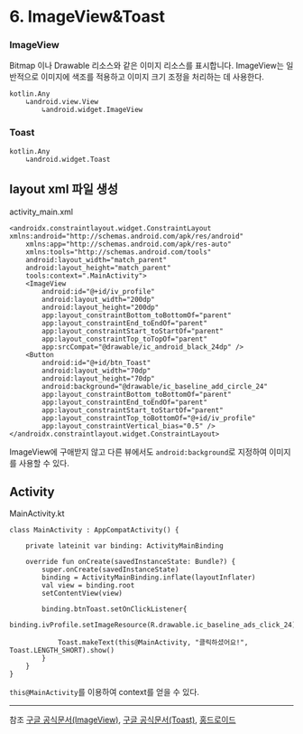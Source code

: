 # 6. ImageView&Toast

### ImageView

Bitmap 이나 Drawable 리소스와 같은 이미지 리소스를 표시합니다. ImageView는 일반적으로 이미지에 색조를 적용하고 이미지 크기 조정을 처리하는 데 사용한다.

```
kotlin.Any
    ↳android.view.View
        ↳android.widget.ImageView
```

### Toast

```
kotlin.Any
    ↳android.widget.Toast
```

## layout xml 파일 생성

activity_main.xml

```
<androidx.constraintlayout.widget.ConstraintLayout xmlns:android="http://schemas.android.com/apk/res/android"
    xmlns:app="http://schemas.android.com/apk/res-auto"
    xmlns:tools="http://schemas.android.com/tools"
    android:layout_width="match_parent"
    android:layout_height="match_parent"
    tools:context=".MainActivity">
    <ImageView
        android:id="@+id/iv_profile"
        android:layout_width="200dp"
        android:layout_height="200dp"
        app:layout_constraintBottom_toBottomOf="parent"
        app:layout_constraintEnd_toEndOf="parent"
        app:layout_constraintStart_toStartOf="parent"
        app:layout_constraintTop_toTopOf="parent"
        app:srcCompat="@drawable/ic_android_black_24dp" />
    <Button
        android:id="@+id/btn_Toast"
        android:layout_width="70dp"
        android:layout_height="70dp"
        android:background="@drawable/ic_baseline_add_circle_24"
        app:layout_constraintBottom_toBottomOf="parent"
        app:layout_constraintEnd_toEndOf="parent"
        app:layout_constraintStart_toStartOf="parent"
        app:layout_constraintTop_toBottomOf="@+id/iv_profile"
        app:layout_constraintVertical_bias="0.5" />
</androidx.constraintlayout.widget.ConstraintLayout>
```

ImageView에 구애받지 않고 다른 뷰에서도 `android:background`로 지정하여 이미지를 사용할 수 있다.

## Activity

MainActivity.kt

```
class MainActivity : AppCompatActivity() {

    private lateinit var binding: ActivityMainBinding

    override fun onCreate(savedInstanceState: Bundle?) {
        super.onCreate(savedInstanceState)
        binding = ActivityMainBinding.inflate(layoutInflater)
        val view = binding.root
        setContentView(view)

        binding.btnToast.setOnClickListener{
            binding.ivProfile.setImageResource(R.drawable.ic_baseline_ads_click_24)

            Toast.makeText(this@MainActivity, "클릭하셨어요!", Toast.LENGTH_SHORT).show()
        }
    }
}
```

`this@MainActivity`를 이용하여 context를 얻을 수 있다.

---

참조
[구글 공식문서(ImageView)](https://developer.android.com/reference/kotlin/android/media/Image?hl=en),
[구글 공식문서(Toast)](https://developer.android.com/reference/kotlin/android/widget/Toast?hl=en),
[홍드로이드](https://www.youtube.com/watch?v=fmiwEfFrjsM&list=PLC51MBz7PMywN2GJ53aF0UO5fnHGjW35a&index=5)
